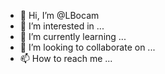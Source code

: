 - 👋 Hi, I’m @LBocam
- 👀 I’m interested in ...
- 🌱 I’m currently learning ...
- 💞️ I’m looking to collaborate on ...
- 📫 How to reach me ...

<!---
LBocam/LBocam is a ✨ special ✨ repository because its `README.md` (this file) appears on your GitHub profile.
You can click the Preview link to take a look at your changes.
--->
